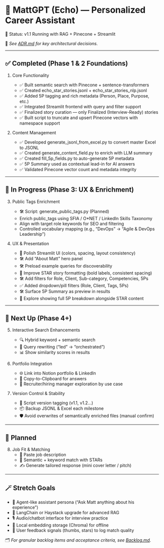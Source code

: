 # 🧠 MattGPT (Echo) — Personalized Career Assistant
🔄 Status: v1.1 Running with RAG + Pinecone + Streamlit

📌 *See [ADR.md](./ADR.md) for key architectural decisions.*

---

## ✅ Completed (Phase 1 & 2 Foundations)
1. Core Functionality
   - ✅ Built semantic search with Pinecone + sentence-transformers
   - ✅ Created echo_star_stories.jsonl + echo_star_stories_nlp.jsonl
   - ✅ Added 5P tagging and rich metadata (Person, Place, Purpose, etc.)
   - ✅ Integrated Streamlit frontend with query and filter support
   - ✅ Finalized story curation — only Finalized (Interview-Ready) stories
   - ✅ Built script to truncate and upsert Pinecone vectors with namespace support

2. Content Management
   - ✅ Developed generate_jsonl_from_excel.py to convert master Excel to JSONL
   - ✅ Created generate_content_field.py to enrich with LLM summary
   - ✅ Created fill_5p_fields.py to auto-generate 5P metadata
   - ✅ 5P Summary used as contextual lead-in for AI answers
   - ✅ Validated Pinecone vector count and metadata integrity

---

## 🚧 In Progress (Phase 3: UX & Enrichment)
3. Public Tags Enrichment
   - 🛠️ Script: generate_public_tags.py (Planned)
   - Enrich public_tags using SFIA / O*NET / LinkedIn Skills Taxonomy
   - Align with target role keywords for SEO and filtering
   - Controlled vocabulary mapping (e.g., “DevOps” → “Agile & DevOps Leadership”)

4. UX & Presentation
   - 🚧 Polish Streamlit UI (colors, spacing, layout consistency)
   - 🛠️ Add “About Matt” hero panel
   - 🛠️ Preload example queries for discoverability
   - 🚧 Improve STAR story formatting (bold labels, consistent spacing)
   - 🛠️ Add filters for Role, Client, Sub-category, Competencies, 5Ps
   - ✅ Added dropdown/pill filters (Role, Client, Tags, 5Ps)
   - 🛠️ Surface 5P Summary as preview in results
   - 🧭 Explore showing full 5P breakdown alongside STAR content

---

## 🧭 Next Up (Phase 4+)
5. Interactive Search Enhancements
   - 🔍 Hybrid keyword + semantic search
   - 🧠 Query rewriting (“led” → “orchestrated”)
   - 📊 Show similarity scores in results

6. Portfolio Integration
   - 🌐 Link into Notion portfolio & LinkedIn
   - 📎 Copy-to-Clipboard for answers
   - 💼 Recruiter/hiring manager exploration by use case

7. Version Control & Stability
   - 🧪 Script version tagging (v1.1, v1.2…)
   - 📦 Backup JSONL & Excel each milestone
   - 🛡️ Avoid overwrites of semantically enriched files (manual confirm)

---

## 🧭 Planned
8. Job Fit & Matching
   - 📝 Paste job description
   - 🧠 Semantic + keyword match with STARs
   - ✍️ Generate tailored response (mini cover letter / pitch)

---

## 🪄 Stretch Goals
- 🤖 Agent-like assistant persona (“Ask Matt anything about his experience”)
- 🧩 LangChain or Haystack upgrade for advanced RAG
- 🎙️ Audio/chatbot interface for interview practice
- 🧪 Local embedding storage (Chroma) for offline
- 🎯 User feedback signals (thumbs, stars) to log match quality

🗂️ *For granular backlog items and acceptance criteria, see [Backlog.md](./Backlog.md).*
